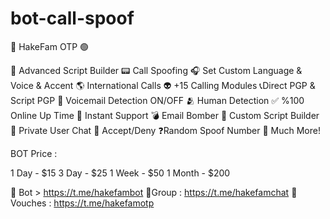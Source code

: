 # bot-call-spoof
📲 HakeFam OTP 🟢

📝 Advanced Script Builder 📟 Call Spoofing 🎧 Set Custom Language & Voice & Accent 🌎 International Calls 👽 +15 Calling Modules 📞Direct PGP & Script PGP 🤖 Voicemail Detection ON/OFF 🫂 Human Detection ✅ %100 Online Up Time 📩 Instant Support 💣 Email Bomber 📜 Custom Script Builder 💬 Private User Chat 🔄 Accept/Deny ❓Random Spoof Number 💎 Much More!

BOT Price :

1 Day - $15 3 Day - $25 1 Week - $50 1 Month - $200

🛒 Bot > https://t.me/hakefambot 🛒Group : https://t.me/hakefamchat 🛒Vouches : https://t.me/hakefamotp
